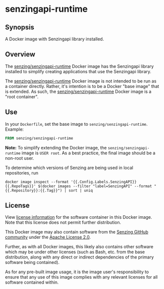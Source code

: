 # senzingapi-runtime

## Synopsis

A Docker image with Senzingapi library installed.

## Overview

The [senzing/senzingapi-runtime] Docker image has the Senzingapi library installed
to simplify creating applications that use the Senzingapi library.

The [senzing/senzingapi-runtime] Docker image is not intended to be run as a container directly.
Rather, it's intention is to be a Docker "base image" that is extended.
As such, the [senzing/senzingapi-runtime] Docker image is a "root container".

## Use

In your `Dockerfile`, set the base image to `senzing/senzingapi-runtime`.
Example:

```Dockerfile
FROM senzing/senzingapi-runtime
```

**Note:** To simplify extending the Docker image,
the `senzing/senzingapi-runtime` image is `USER root`.
As a best practice, the final image should be a non-root user.

To determine which versions of Senzing are being used in local repositories,
run

```console
docker image inspect --format '{{.Config.Labels.SenzingAPI}}  {{.RepoTags}}' $(docker images --filter "label=SenzingAPI" --format "{{.Repository}}:{{.Tag}}") | sort | uniq
```

## License

View [license information] for the software container in this Docker image.
Note that this license does not permit further distribution.

This Docker image may also contain software from the [Senzing GitHub community]
under the [Apache License 2.0].

Further, as with all Docker images, this likely also contains other software which may
be under other licenses (such as Bash, etc. from the base distribution, along with any direct
or indirect dependencies of the primary software being contained).

As for any pre-built image usage, it is the image user's responsibility to ensure that
any use of this image complies with any relevant licenses for all software contained within.

[Apache License 2.0]: https://www.apache.org/licenses/LICENSE-2.0
[license information]: https://senzing.com/end-user-license-agreement/
[Senzing GitHub community]: https://github.com/Senzing/
[senzing/senzingapi-runtime]: https://hub.docker.com/r/senzing/senzingapi-runtime
